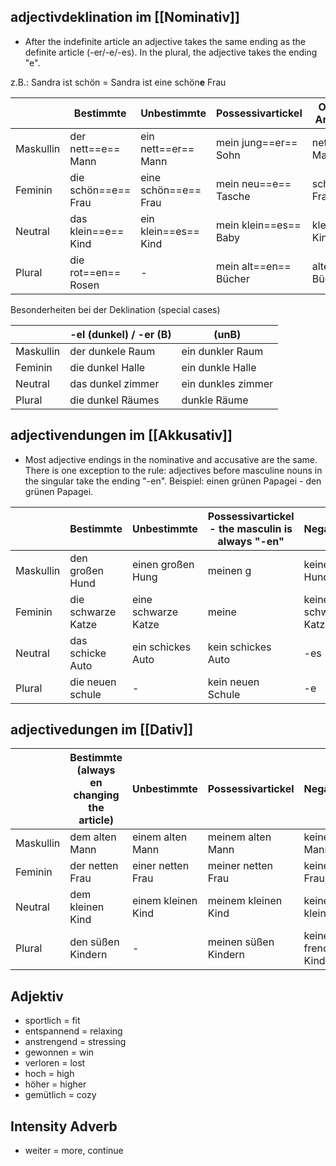 ## adjectivdeklination im [[Nominativ]]
+ After the indefinite article an adjective takes the same ending as the definite article (-er/-e/-es). In the plural, the adjective takes the ending "e".

z.B.: Sandra ist schön = Sandra ist eine schön**e** Frau 

|           | Bestimmte           | Unbestimmte          | Possessivartickel     | Ohen Artikel |
| --------- | ------------------- | -------------------- | --------------------- | ------------ |
| Maskullin | der nett==e== Mann  | ein nett==er== Mann  | mein jung==er== Sohn  | netter Mann  |
| Feminin   | die schön==e== Frau | eine schön==e== Frau | mein neu==e== Tasche  | schöner Frau |
| Neutral   | das klein==e== Kind | ein klein==es== Kind | mein klein==es== Baby | kleines Kind |
| Plural    | die rot==en== Rosen | -                    | mein alt==en== Bücher | alte Bücher  |
Besonderheiten bei der Deklination (special cases)

|           | -el (dunkel) / -er (B) | (unB)              |
| --------- | ---------------------- | ------------------ |
| Maskullin | der dunkele Raum       | ein dunkler Raum   |
| Feminin   | die dunkel Halle       | ein dunkle Halle   |
| Neutral   | das dunkel zimmer      | ein dunkles zimmer |
| Plural    | die dunkel Räumes      | dunkle Räume       |

## adjectivendungen im [[Akkusativ]]
+ Most adjective endings in the nominative and accusative are the same. There is one exception to the rule: adjectives before masculine nouns in the singular take the ending "-en".
Beispiel:
	einen grünen Papagei - den grünen Papagei. 

|           | Bestimmte          | Unbestimmte         | Possessivartickel - the masculin is always "-en"       | Negativartikle       | Ohne Artikel |
| --------- | ------------------ | ------------------- | ------------------------------------------------- | -------------------- | ------------ |
| Maskullin | den großen Hund    | einen großen Hung   | meinen g                                               | keinen großen Hund   | -en          |
| Feminin   | die schwarze Katze | eine schwarze Katze | meine                                                  | keine schwarze Katze | -e           |
| Neutral   | das schicke Auto   | ein schickes Auto                                                            | kein schickes Auto   | -es          |
| Plural    | die neuen schule   | -                                                                            | kein neuen Schule    | -e           |

## adjectivedungen im [[Dativ]] 

|           | Bestimmte (always en changing the article) | Unbestimmte        | Possessivartickel    | Negativartikle          | Ohne Artikel  |
| --------- | ------------------------------------------ | ------------------ | -------------------- | ----------------------- | ------------- |
| Maskullin | dem alten Mann                             | einem alten Mann   | meinem alten Mann    | keinem alten Mann       | altem mann    |
| Feminin   | der netten Frau                            | einer netten Frau  | meiner netten Frau   | keiner netten Frau      | netter Frau   |
| Neutral   | dem kleinen Kind                           | einem kleinen Kind | meinem kleinen Kind  | keinem kleinen Kind     | kleinem Kind  |
| Plural    | den süßen Kindern                          | -                  | meinen süßen Kindern | keinen frenchen Kindern | süßen Kindern |

## Adjektiv

+ sportlich = fit
+ entspannend = relaxing
+ anstrengend = stressing 
+ gewonnen = win
+ verloren = lost
+ hoch = high 
+ höher = higher 
+ gemütlich = cozy


## Intensity Adverb 
+ weiter = more, continue